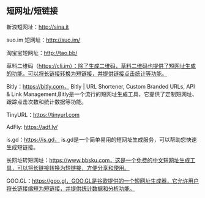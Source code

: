 

## 短网址/短链接 

新浪短网址：http://sina.it

suo.im 短网址：http://suo.im/

淘宝宝短网址：http://tao.bb/

草料二维码（https://cli.im）：除了生成二维码，草料二维码也提供了短网址生成的功能，可以将长链接转换为短链接，并提供链接点击统计等功能。

Bitly：https://bitly.com， Bitly | URL Shortener, Custom Branded URLs, API & Link Management,Bitly是一个流行的短网址生成工具，它提供了定制短网址、跟踪点击次数和统计数据等功能。

TinyURL：https://tinyurl.com

AdFly: https://adf.ly/

is.gd：https://is.gd， is.gd是一个简单易用的短网址生成服务，可以帮助您快速生成短链接。

长网址转短网址：https://www.bbsku.com，这是一个免费的中文短网址生成工具，可以将长链接转换为短链接，方便分享和使用。

GOO.GL：https://goo.gl，GOO.GL是谷歌提供的一个短网址生成器，它允许用户将长链接缩短为短链接，并提供统计数据和分析功能。

